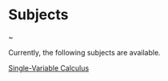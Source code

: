 # Subjects

~

Currently, the following subjects are available.

[Single-Variable Calculus](subjects/calculus)